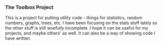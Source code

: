 ### The Toolbox Project
This is a project for putting utility code - things for statistics, random numbers, graphs, trees, etc.  I have been focusing on the stats stuff lately so the other stuff is still woefully incomplete.
I hope it can be useful for my projects, and maybe others' as well.  It can also be a way of showing code I have written.